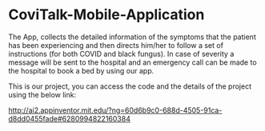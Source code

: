 # CoviTalk-Mobile-Application
The App, collects the detailed information of the symptoms that the patient has been experiencing and then directs him/her to follow a set of instructions (for both COVID and black fungus). In case of severity a message will be sent to the hospital and an emergency call can be made to the hospital to book a bed by using our app.


This is our project, you can access the code and the details of the project using the below link:

http://ai2.appinventor.mit.edu/?ng=60d6b9c0-688d-4505-91ca-d8dd0455fade#6280994822160384

